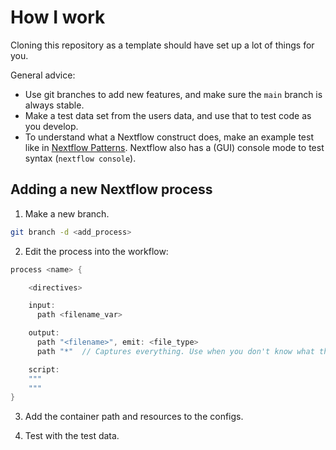 # How I work

Cloning this repository as a template should have set up a lot of things for you.

General advice:
* Use git branches to add new features, and make sure the `main` branch is always stable.
* Make a test data set from the users data, and use that to test code as you develop.
* To understand what a Nextflow construct does, make an example test like in [Nextflow Patterns](http://nextflow-io.github.io/patterns/index.html). Nextflow also has a (GUI) console mode to test syntax (`nextflow console`).

## Adding a new Nextflow process

1. Make a new branch.

  ```bash
  git branch -d <add_process>
  ```

2. Edit the process into the workflow:

  ```groovy
  process <name> {

	  <directives>

	  input:
	    path <filename_var>

	  output:
	    path "<filename>", emit: <file_type>
	    path "*"  // Captures everything. Use when you don't know what the output is.

	  script:
	  """
	  """
  }
  ```

3. Add the container path and resources to the configs.

4. Test with the test data.
